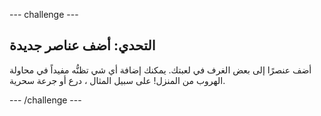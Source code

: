 \--- challenge \---

## التحدي: أضف عناصر جديدة

أضف عنصرًا إلى بعض الغرف في لعبتك. يمكنك إضافة أي شي تظنُّه مفيداً في محاولة الهروب من المنزل! على سبيل المثال ، درع أو جرعة سحرية.

\--- /challenge \---